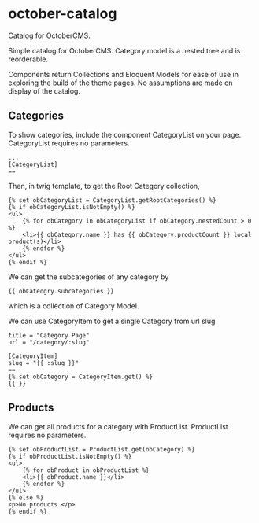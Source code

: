# october-catalog

Catalog for OctoberCMS.

Simple catalog for OctoberCMS. Category model is a nested tree and is reorderable.

Components return Collections and Eloquent Models for ease of use in exploring the
build of the theme pages. No assumptions are made on display of the catalog.

## Categories

To show categories, include the component CategoryList on your page. CategoryList
requires no parameters.
```
...
[CategoryList]
==
```

Then, in twig template, to get the Root Category collection,
```
{% set obCategoryList = CategoryList.getRootCategories() %}
{% if obCategoryList.isNotEmpty() %}
<ul>
    {% for obCategory in obCategoryList if obCategory.nestedCount > 0 %}
    <li>{{ obCategory.name }} has {{ obCategory.productCount }} local product(s)</li>
    {% endfor %}
</ul>
{% endif %}
```

We can get the subcategories of any category by 
```
{{ obCateogry.subcategories }}
```
which is a collection of Category Model.

We can use CategoryItem to get a single Category from url slug
```
title = "Category Page"
url = "/category/:slug"

[CategoryItem]
slug = "{{ :slug }}"
==
{% set obCategory = CategoryItem.get() %}
{{ }}
```

## Products
We can get all products for a category with ProductList. ProductList requires no
parameters.
```
{% set obProductList = ProductList.get(obCategory) %}
{% if obProductList.isNotEmpty() %}
<ul>
    {% for obProduct in obProductList %}
	<li>{{ obProduct.name }}</li>
	{% endfor %}
</ul>
{% else %}
<p>No products.</p>
{% endif %}
```


